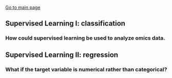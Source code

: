 [Go to main page](../README.md)

## Supervised Learning I: classification

### How could supervised learning be used to analyze omics data.


## Supervised Learning II: regression

### What if the target variable is numerical rather than categorical?

